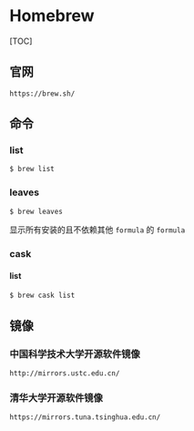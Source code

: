 # Homebrew

[TOC]

## 官网

```url
https://brew.sh/
```

## 命令

### list

```bash
$ brew list
```

### leaves

```bash
$ brew leaves
```

显示所有安装的且不依赖其他 `formula` 的 `formula`

### cask

#### list

```bash
$ brew cask list
```

## 镜像

### 中国科学技术大学开源软件镜像

```url
http://mirrors.ustc.edu.cn/
```

### 清华大学开源软件镜像

```url
https://mirrors.tuna.tsinghua.edu.cn/
```


